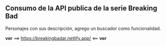 ## Consumo de la API publica de la serie Breaking Bad

Personajes con sus descripción, agrego un buscador como funcionalidad.

**ver** ==>   https://breakingbadar.netlify.app/   <== **ver**
